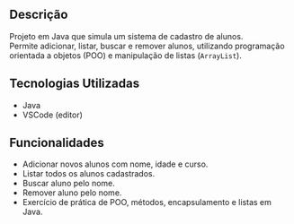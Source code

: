 ## Descrição
Projeto em Java que simula um sistema de cadastro de alunos.  
Permite adicionar, listar, buscar e remover alunos, utilizando programação orientada a objetos (POO) e manipulação de listas (`ArrayList`).

## Tecnologias Utilizadas
- Java
- VSCode (editor)

## Funcionalidades
- Adicionar novos alunos com nome, idade e curso.
- Listar todos os alunos cadastrados.
- Buscar aluno pelo nome.
- Remover aluno pelo nome.
- Exercício de prática de POO, métodos, encapsulamento e listas em Java.
